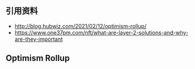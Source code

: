 ## 引用资料

- http://blog.hubwiz.com/2021/02/12/optimism-rollup/
- https://www.one37pm.com/nft/what-are-layer-2-solutions-and-why-are-they-important

## Optimism Rollup

